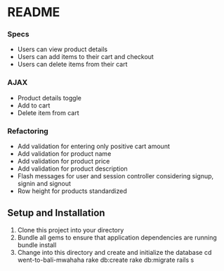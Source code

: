 # README

### Specs
* Users can view product details
* Users can add items to their cart and checkout
* Users can delete items from their cart

### AJAX
* Product details toggle
* Add to cart
* Delete item from cart

### Refactoring
* Add validation for entering only positive cart amount
* Add validation for product name
* Add validation for product price
* Add validation for product description
* Flash messages for user and session controller considering signup, signin and signout
* Row height for products standardized


## Setup and Installation
1. Clone this project into your directory
2. Bundle all gems to ensure that application dependencies are running
  bundle install
4. Change into this directory and create and initialize the database
  cd went-to-bali-mwahaha
  rake db:create
  rake db:migrate
  rails s
